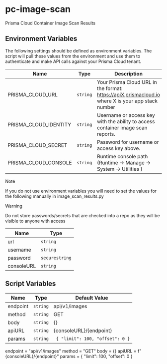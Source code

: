 # pc-image-scan
Prisma Cloud Container Image Scan Results


## Environment Variables

The following settings should be defined as environment variables. The script will pull these values from the environment and 
use them to authenticate and make API calls against your Prisma Cloud tenant.

 | Name | Type | Description |
 |------|------|-------------|
 | PRISMA_CLOUD_URL | `string` | Your Prisma Cloud URL in the format: https://apiX.prismacloud.io where X is your app stack number
 | PRISMA_CLOUD_IDENTITY | `string` | Username or access key with the ability to access container image scan reports.
 | PRISMA_CLOUD_SECRET | `string` | Password for username or access key above.
 | PRISMA_CLOUD_CONSOLE | `string` | Runtime console path (Runtime -> Manage -> System -> Utilities )


> [!NOTE]
> If you do not use environment variables you will need to set the values for the following manually
> in image_scan_results.py

> [!WARNING]
> Do not store passwords/secrets that are checked into a repo as they will be visible to anyone with access


 | Name | Type | 
 |------|------|
 | url | `string` | 
 | username | `string` |
 | password | `securestring`  |
 | consoleURL | `string` |


## Script Variables


 | Name | Type | Default Value |
 |------|------|-------------|
 | endpoint | `string` | api/v1/images
 | method | `string` | GET
 | body | `string` | {}
 | apiURL | `string` | {consoleURL}/{endpoint}
 | params | `string` | ``` { "limit": 100, "offset": 0 }```


endpoint   = "api/v1/images"
method     = "GET"
body       = {}
apiURL     = f"{consoleURL}/{endpoint}"
params     = {
    "limit": 100,
    "offset": 0
}